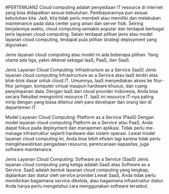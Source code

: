 #PERTEMUAN2
Cloud computing adalah penyediaan IT resource di internet yang bisa didapatkan sesuai kebutuhan. Pembayarannya pun sesuai kebutuhan kita. Jadi, kita tidak perlu membeli atau memiliki dan melakukan maintenance pada data center yang aman dan server fisik. Seiring berjalannya waktu, cloud computing semakin popular dan terdapat berbagai jenis layanan cloud computing. Selain terdapat pilihan jenis atau model layanan cloud computing, terdapat pula pilihan strategi deployment yang digunakan.

Jenis layanan cloud computing atau model ini ada beberapa pilihan. Yang utama ada tiga, yakni dikenal sebagai IaaS, PaaS, dan SaaS.

Jenis Layanan Cloud Computing: Infrastructure as a Service (IaaS)
Jenis layanan cloud computing Infrastructure as a Service atau IaaS terdiri atas blok-blok dasar untuk cloud IT. Umumnya, IaaS menyediakan akses ke fitur-fitur jaringan, komputer virtual maupun hardware khusus, dan ruang penyimpanan data. Dengan IaaS dari cloud provider Indonesia, Anda bisa secara fleksibel mengontrol resource IT. IaaS ini resource IT-nya paling mirip dengan yang biasa ditemui oleh para developer dan orang lain di departemen IT.

Model Layanan Cloud Computing: Platform as a Service (PaaS)
Dengan model layanan cloud computing Platform as a Service atau PaaS, Anda dapat fokus pada deployment dan manajemen aplikasi. Tidak perlu me-manage infrastruktur seperti hardware dan sistem operasi. Lewat model layanan cloud computing ini, Anda bisa lebih efisien lagi karena tidak perlu mengkhawatirkan pengadaan resource, perencanaan kapasitas, juga software maintenance.

Jenis Layanan Cloud Computing: Software as a Service (SaaS)
Jenis layanan cloud computing yang ketiga adalah SaaS atau Software as a Service. SaaS adalah bentuk layanan cloud computing yang lengkap, dijalankan dan diatur oleh service provider.Lewat SaaS, Anda tidak perlu memikirkan bagaimana service dikelola, atau bagaimana infrastruktur diatur. Anda hanya perlu mengetahui cara menggunakan software tersebut.
